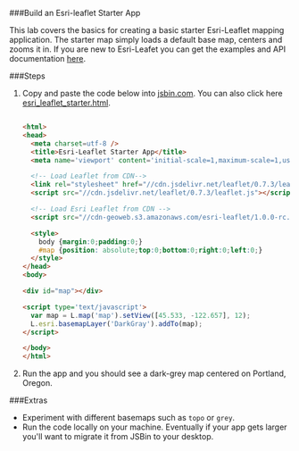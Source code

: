 ###Build an Esri-leaflet Starter App

This lab covers the basics for creating a basic starter Esri-Leaflet mapping application.
The starter map simply loads a default base map, centers and zooms it in.
If you are new to Esri-Leafet you can get the examples and API documentation [here](http://esri.github.io/esri-leaflet/examples/).

###Steps

1. Copy and paste the code below into [jsbin.com](http://jsbin.com). You can also click here [esri_leaflet_starter.html](src/esri_leaflet_starter.html).

    ```html

    <html>
    <head>
      <meta charset=utf-8 />
      <title>Esri-Leaflet Starter App</title>
      <meta name='viewport' content='initial-scale=1,maximum-scale=1,user-scalable=no' />

      <!-- Load Leaflet from CDN-->
      <link rel="stylesheet" href="//cdn.jsdelivr.net/leaflet/0.7.3/leaflet.css" />
      <script src="//cdn.jsdelivr.net/leaflet/0.7.3/leaflet.js"></script>

      <!-- Load Esri Leaflet from CDN -->
      <script src="//cdn-geoweb.s3.amazonaws.com/esri-leaflet/1.0.0-rc.6/esri-leaflet.js"></script>

      <style>
        body {margin:0;padding:0;}
        #map {position: absolute;top:0;bottom:0;right:0;left:0;}
      </style>
    </head>
    <body>

    <div id="map"></div>

    <script type='text/javascript'>
      var map = L.map('map').setView([45.533, -122.657], 12);
      L.esri.basemapLayer('DarkGray').addTo(map);
    </script>

    </body>
    </html>

    ```

2. Run the app and you should see a dark-grey map centered on Portland, Oregon.

###Extras

* Experiment with different basemaps such as `topo` or `grey`.
* Run the code locally on your machine. Eventually if your app gets larger you'll want to migrate it from JSBin to your desktop.